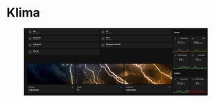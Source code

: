 # Klima

<figure><img src="../../../.gitbook/assets/image (4) (1) (1).png" alt=""><figcaption></figcaption></figure>
